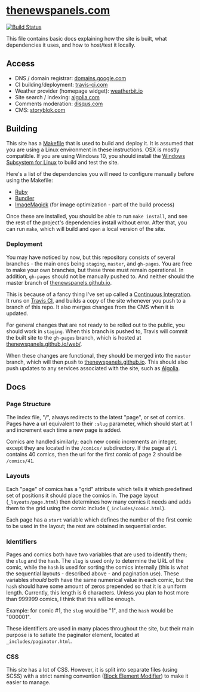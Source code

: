# [thenewspanels.com](https://thenewspanels.com/)

[![Build Status](https://travis-ci.com/thenewspanels/web.svg?branch=master)](https://travis-ci.com/thenewspanels/web)

This file contains basic docs explaining how the site is built, what dependencies it uses,
and how to host/test it locally.

## Access

- DNS / domain registrar: [domains.google.com](https://domains.google.com/)
- CI building/deployment: [travis-ci.com](https://travis-ci.com/thenewspanels)
- Weather provider (homepage widget): [weatherbit.io](https://www.weatherbit.io/)
- Site search / indexing: [algolia.com](https://www.algolia.com/)
- Comments moderation: [disqus.com](https://the-newspanels.disqus.com/)
- CMS: [storyblok.com](https://storyblok.com)

## Building

This site has a [Makefile](https://cmake.org/) that is used to build and deploy it. It is
assumed that you are using a Linux environment in these instructions. OSX is mostly
compatible. If you are using Windows 10, you should install the
[Windows Subsystem for Linux](https://docs.microsoft.com/en-us/windows/wsl/install-win10)
to build and test the site.

Here's a list of the dependencies you will need to configure manually before using the
Makefile:
- [Ruby](https://www.ruby-lang.org/en/)
- [Bundler](https://bundler.io/)
- [ImageMagick](https://imagemagick.org/) (for image optimization - part of the build process)

Once these are installed, you should be able to run `make install`, and see the rest of the
project's dependencies install without error. After that, you can run `make`, which will
build and `open` a local version of the site.

### Deployment

You may have noticed by now, but this repository consists of several branches - the main ones
being `staging`, `master`, and `gh-pages`. You are free to make your own branches, but these
three must remain operational. In addition, `gh-pages` should not be manually pushed to. And
neither should the master branch of
[thenewspanels.github.io](https://github.com/thenewspanels/thenewspanels.github.io/).

This is because of a fancy thing I've set up called a
[Continuous Integration](https://en.wikipedia.org/wiki/Continuous_integration).
It runs on [Travis CI](https://travis-ci.com/thenewspanels/web), and builds a copy of the site
whenever you push to a branch of this repo. It also merges changes from the CMS when it is
updated.

For general changes that are not ready to be rolled out to the public, you should work in
`staging`. When this branch is pushed to, Travis will commit the built site to the `gh-pages`
branch, which is hosted at [thenewspanels.github.io/web/](https://thenewspanels.github.io/web/).

When these changes are functional, they should be merged into the `master` branch, which will
then push to [thenewspanels.github.io](https://github.com/thenewspanels/thenewspanels.github.io/).
This should also push updates to any services associated with the site, such as
[Algolia](https://algolia.com/).

## Docs

### Page Structure

The index file, "/", always redirects to the latest "page", or set of comics. Pages have a url
equivalent to their `:slug` parameter, which should start at 1 and increment each time a new page
is added.

Comics are handled similarly; each new comic increments an integer, except they are located in
the `/comics/` subdirectory. If the page at `/1` contains 40 comics, then the url for the first
comic of page 2 should be `/comics/41`.

### Layouts

Each "page" of comics has a "grid" attribute which tells it which predefined set of positions it
should place the comics in. The page layout (`_layouts/page.html`) then determines how many comics
it needs and adds them to the grid using the comic include (`_includes/comic.html`).

Each page has a `start` variable which defines the number of the first comic to be used in the
layout; the rest are obtained in sequential order.

### Identifiers

Pages and comics both have two variables that are used to identify them; the `slug` and the
`hash`. The `slug` is used only to determine the URL of the comic, while the `hash` is used for
sorting the comics internally (this is what the sequential layouts - described above - and pagination
use). These variables _should_ both have the same numerical value in each comic, but the `hash`
should have some amount of zeros prepended so that it is a uniform length. Currently, this length is
6 characters. Unless you plan to host more than 999999 comics, I think that this will be enough.

Example: for comic #1, the `slug` would be "1", and the `hash` would be "000001".

These identifiers are used in many places throughout the site, but their main purpose is to satiate
the paginator element, located at `_includes/paginator.html`.

### CSS

This site has a lot of CSS. However, it is split into separate files (using SCSS) with a strict naming
convention ([Block Element Modifier](http://getbem.com/naming/)) to make it easier to manage. 
